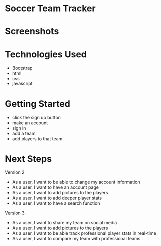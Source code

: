 # Soccer Team Tracker

# Screenshots

# Technologies Used

- Bootstrap
- html
- css
- javascript

# Getting Started 

- click the sign up button
- make an account
- sign in
- add a team
- add players to that team

# Next Steps

Version 2
- As a user, I want to be able to change my account information
- As a user, I want to have an account page
- As a user, I want to add pictures to the players
- As a user, I want to add deeper player stats
- As a user, I want to have a search function

Version 3
- As a user, I want to share my team on social media
- As a user, I want to add pictures to the players
- As a user, I want to be able track professional player stats in real-time
- As a user, I want to compare my team with professional teams